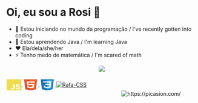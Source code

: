 ### <h1> Oi, eu sou a Rosi 👋 </h1>


- 🔭 Estou iniciando no mundo da programação / I've recently gotten into coding
- 🌱 Estou aprendendo Java / I'm learning Java
- ❤ Ela/dela/she/her
- ⚡ Tenho medo de matemática / I'm scared of math



<div align="center">
  <a href="https://github.com/rrrmars">
  <img height="180em" src="https://github-readme-stats.vercel.app/api/top-langs/?username=rrrmars&layout=compact&langs_count=7&theme=dark"/>
</div>
<div style="display: inline_block"><br>
  <img align="center" alt="Rafa-Js" height="30" width="40" src="https://raw.githubusercontent.com/devicons/devicon/master/icons/javascript/javascript-plain.svg">
  <img align="center" alt="Rafa-HTML" height="30" width="40" src="https://raw.githubusercontent.com/devicons/devicon/master/icons/html5/html5-original.svg">
  <img align="center" alt="Rafa-CSS" height="30" width="40" src="https://raw.githubusercontent.com/devicons/devicon/master/icons/css3/css3-original.svg">
  <img align="center" alt="Rafa-CSS" height="30" width="40" src="https://cdn.jsdelivr.net/gh/devicons/devicon/icons/java/java-original.svg" /> </div>
  <img align="right"img src="https://i.picasion.com/pic92/d9050e4a92a32240386fdc21f1f2a2ba.gif" width="200" height="200" border="0" alt="https://picasion.com/" /></a><br /><a href="https://picasion.com/"></a>
</div>
